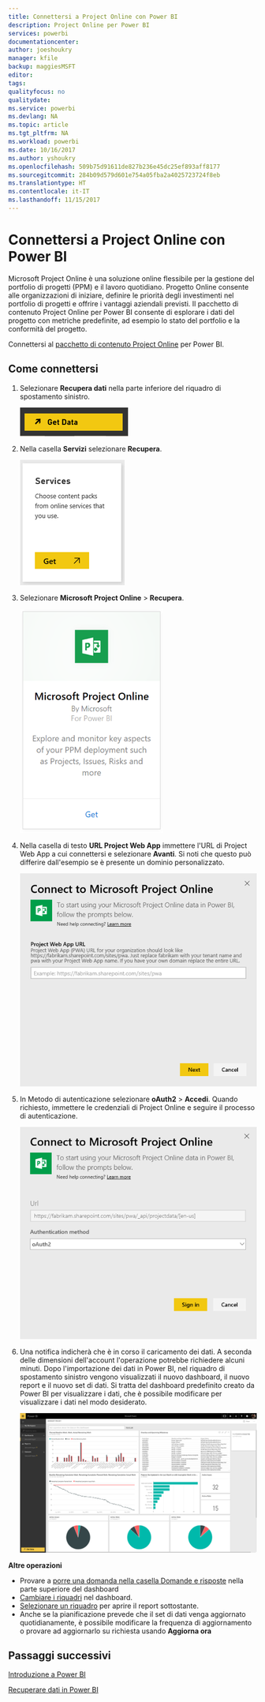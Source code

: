 ```yaml
---
title: Connettersi a Project Online con Power BI
description: Project Online per Power BI
services: powerbi
documentationcenter: 
author: joeshoukry
manager: kfile
backup: maggiesMSFT
editor: 
tags: 
qualityfocus: no
qualitydate: 
ms.service: powerbi
ms.devlang: NA
ms.topic: article
ms.tgt_pltfrm: NA
ms.workload: powerbi
ms.date: 10/16/2017
ms.author: yshoukry
ms.openlocfilehash: 509b75d91611de827b236e45dc25ef893aff8177
ms.sourcegitcommit: 284b09d579d601e754a05fba2a4025723724f8eb
ms.translationtype: HT
ms.contentlocale: it-IT
ms.lasthandoff: 11/15/2017
---
```

# <a name="connect-to-project-online-with-power-bi"></a>Connettersi a Project Online con Power BI
Microsoft Project Online è una soluzione online flessibile per la gestione del portfolio di progetti (PPM) e il lavoro quotidiano. Progetto Online consente alle organizzazioni di iniziare, definire le priorità degli investimenti nel portfolio di progetti e offrire i vantaggi aziendali previsti. Il pacchetto di contenuto Project Online per Power BI consente di esplorare i dati del progetto con metriche predefinite, ad esempio lo stato del portfolio e la conformità del progetto.

Connettersi al [pacchetto di contenuto Project Online](https://app.powerbi.com/getdata/services/project-online) per Power BI.

## <a name="how-to-connect"></a>Come connettersi
1. Selezionare **Recupera dati** nella parte inferiore del riquadro di spostamento sinistro.
   
    ![](media/service-connect-to-project-online/getdata.png)
2. Nella casella **Servizi** selezionare **Recupera**.
   
   ![](media/service-connect-to-project-online/services.png)
3. Selezionare **Microsoft Project Online** \> **Recupera**.
   
   ![](media/service-connect-to-project-online/mproject.png)
4. Nella casella di testo **URL Project Web App** immettere l'URL di Project Web App a cui connettersi e selezionare **Avanti**. Si noti che questo può differire dall'esempio se è presente un dominio personalizzato.
   
    ![](media/service-connect-to-project-online/params.png)
5. In Metodo di autenticazione selezionare **oAuth2** \> **Accedi**. Quando richiesto, immettere le credenziali di Project Online e seguire il processo di autenticazione.
   
    ![](media/service-connect-to-project-online/creds.png)
6. Una notifica indicherà che è in corso il caricamento dei dati. A seconda delle dimensioni dell'account l'operazione potrebbe richiedere alcuni minuti. Dopo l'importazione dei dati in Power BI, nel riquadro di spostamento sinistro vengono visualizzati il nuovo dashboard, il nuovo report e il nuovo set di dati. Si tratta del dashboard predefinito creato da Power BI per visualizzare i dati, che è possibile modificare per visualizzare i dati nel modo desiderato.
   
   ![](media/service-connect-to-project-online/dashboard2.png)

**Altre operazioni**

* Provare a [porre una domanda nella casella Domande e risposte](service-q-and-a.md) nella parte superiore del dashboard
* [Cambiare i riquadri](service-dashboard-edit-tile.md) nel dashboard.
* [Selezionare un riquadro](service-dashboard-tiles.md) per aprire il report sottostante.
* Anche se la pianificazione prevede che il set di dati venga aggiornato quotidianamente, è possibile modificare la frequenza di aggiornamento o provare ad aggiornarlo su richiesta usando **Aggiorna ora**

## <a name="next-steps"></a>Passaggi successivi
[Introduzione a Power BI](service-get-started.md)

[Recuperare dati in Power BI](service-get-data.md)

